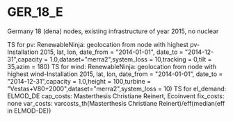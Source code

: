 # GER_18_E #
Germany 18 (dena) nodes, existing infrastructure of year 2015, no nuclear

TS for pv: RenewableNinja: geolocation from node with highest pv-Installation 2015, lat, lon, date_from = "2014-01-01", date_to = "2014-12-31",capacity = 1.0,dataset="merra2",system_loss = 10,tracking = 0,tilt = 35,azim = 180)
TS for wind: RenewableNinja: geolocation from node with highest wind-Installation 2015, lat, lon, date_from = "2014-01-01", date_to = "2014-12-31",capacity = 1.0,height = 100,turbine = "Vestas+V80+2000",dataset="merra2",system_loss = 10)
TS for el_demand: ELMOD_DE
cap_costs: Masterthesis Christiane Reinert, Ecoinvent
fix_costs: none
var_costs: varcosts_th(Masterthesis Christiane Reinert)/eff(median(eff in ELMOD-DE))

